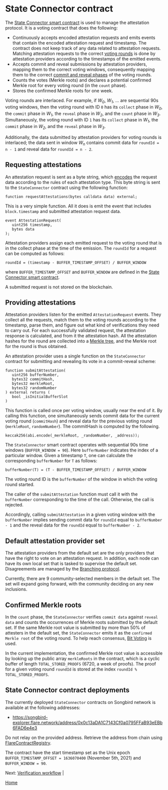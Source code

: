 # State Connector contract

The [State Connector smart contract](/specs/scProtocol/contracts/StateConnector.sol) is used to manage the attestation protocol.
It is a voting contract that does the following:

-   Continuously accepts encoded attestation requests and emits events that contain the encoded attestation request and timestamp.
    The contract does not keep track of any data related to attestation requests.
    Matching attestation requests to the correct [voting rounds](/specs/scProtocol/voting-protocol.md#voting-rounds) is done by attestation providers according to the timestamps of the emitted events.
-   Accepts commit and reveal submissions by attestation providers, mapping them to the correct voting windows, consequently mapping them to the correct [commit and reveal phases](/specs/scProtocol/voting-protocol.md#five-phases-of-a-round) of the voting rounds.
-   Counts the votes (Merkle roots) and declares a potential confirmed Merkle root for every voting round (in the `count` phase).
-   Stores the confirmed Merkle roots for one week.

Voting rounds are interlaced.
For example, if _W<sub>0</sub>_, _W<sub>1</sub>_, ... are sequential 90s voting windows, then the voting round with ID `0` has its `collect` phase in _W<sub>0</sub>_, the `commit` phase in _W<sub>1</sub>_, the `reveal` phase in _W<sub>2</sub>_, and the `count` phase in _W<sub>3</sub>_.
Simultaneously, the voting round with ID `1` has its `collect` phase in _W<sub>1</sub>_, the `commit` phase in _W<sub>2</sub>_, and the `reveal` phase in _W<sub>3</sub>_.

Additionally, the data submitted by attestation providers for voting rounds is interlaced; the data sent in window _W<sub>n</sub>_ contains commit data for `roundId = n - 1` and reveal data for `roundId = n - 2`.

## Requesting attestations

An attestation request is sent as a byte string, which [encodes](/specs/attestations/encoding-decoding.md#encoding) the request data according to the rules of each attestation type.
This byte string is sent to the `StateConnector` contract using the following function:

```solidity
function requestAttestations(bytes calldata data) external;
```

This is a very simple function.
All it does is emit the event that includes `block.timestamp` and submitted attestation request data.

```solidity
event AttestationRequest(
   uint256 timestamp,
   bytes data
);
```

Attestation providers assign each emitted request to the voting round that is in the collect phase at the time of the emission.
The `roundId` for a request can be computed as follows:

```solidity
roundId = (timestamp - BUFFER_TIMESTAMP_OFFSET) / BUFFER_WINDOW
```

where `BUFFER_TIMESTAMP_OFFSET` and `BUFFER_WINDOW` are defined in the [State Connector smart contract](/specs/scProtocol/contracts/StateConnector.sol).

A submitted request is not stored on the blockchain.

## Providing attestations

Attestation providers listen for the emitted `AttestationRequest` events.
They collect all the requests, match them to the voting rounds according to the timestamp, parse them, and figure out what kind of verifications they need to carry out.
For each successfully validated request, the attestation response is calculated, and from it the attestation hash.
All the attestation hashes for the round are collected into a [Merkle tree](./merkle-tree.md), and the Merkle root for the round is thus obtained.

An attestation provider uses a single function on the `StateConnector` contract for submitting and revealing its vote in a commit-reveal scheme:

```solidity
function submitAttestation(
   uint256 bufferNumber,
   bytes32 commitHash,
   bytes32 merkleRoot,
   bytes32 randomNumber
) external returns (
   bool _isInitialBufferSlot
)
```

This function is called once per voting window, usually near the end of it.
By calling this function, one simultaneously sends commit data for the current voting round (`commitHash`) and reveal data for the previous voting round (`merkleRoot`, `randomNumber`).
The commitHash is computed by the following.

```solidity
keccak256(abi.encode(_merkleRoot, _randomNumber, _address));
```

The `StateConnector` smart contract operates with sequential 90s time windows (`BUFFER_WINDOW = 90`).
Here `bufferNumber` indicates the index of a particular window.
Given a timestamp `T`, one can calculate the corresponding `bufferNumber` for `T` as follows:

```solidity
bufferNumber(T) = (T - BUFFER_TIMESTAMP_OFFSET) / BUFFER_WINDOW
```

The voting round ID is the `bufferNumber` of the window in which the voting round started.

The caller of the `submitAttestation` function must call it with the `bufferNumber` corresponding to the time of the call.
Otherwise, the call is rejected.

Accordingly, calling `submitAttestation` in a given voting window with the `bufferNumber` implies sending commit data for `roundId` equal to `bufferNumber - 1` and the reveal data for the `roundId` equal to `bufferNumber - 2`.

## Default attestation provider set

The attestation providers from the default set are the only providers that have the right to vote on an attestation request.
In addition, each node can have its own local set that is tasked to supervise the default set.
Disagreements are managed by the [Branching protocol](/specs/scProtocol/branching-protocol.md).

Currently, there are 9 community-selected members in the default set. The set will expand going forward, with the community deciding on any new inclusions.

## Confirmed Merkle roots

In the `count` phase, the `StateConnector` verifies `commit data` against `reveal data` and counts the occurrences of Merkle roots submitted by the default set.
If the same Merkle root value is submitted by more than 50% of attesters in the default set, the `StateConnector` emits it as the `confirmed Merkle root` of the voting round.
To help reach consensus, [Bit Voting](bit-voting.md) is used.

In the current implementation, the confirmed Merkle root value is accessible by looking up the public array `merkleRoots` in the contract, which is a cyclic buffer of length `TOTAL_STORED_PROOFS` (6720, a week of proofs).
The proof for a given voting round `roundId` is stored at the index `roundId % TOTAL_STORED_PROOFS`.

## State Connector contract deployments

The currently deployed `StateConnector` contracts on Songbird network is available at the following addresses:

-   https://songbird-explorer.flare.network/address/0x0c13aDA1C7143Cf0a0795FFaB93eEBb6FAD6e4e3

Do not relay on the provided address. Retrieve the address from chain using [FlareContractRegistry](https://docs.flare.network/dev/getting-started/contract-addresses/).

The contract have the start timestamp set as the Unix epoch `BUFFER_TIMESTAMP_OFFSET = 1636070400` (November 5th, 2021) and `BUFFER_WINDOW = 90`.

Next: [Verification workflow](/specs/scProtocol/verification-workflow.md) |

[Home](/README.md)
